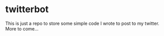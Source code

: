 # twitterbot
This is just a repo to store some simple code I wrote to post to my twitter.
More to come...
